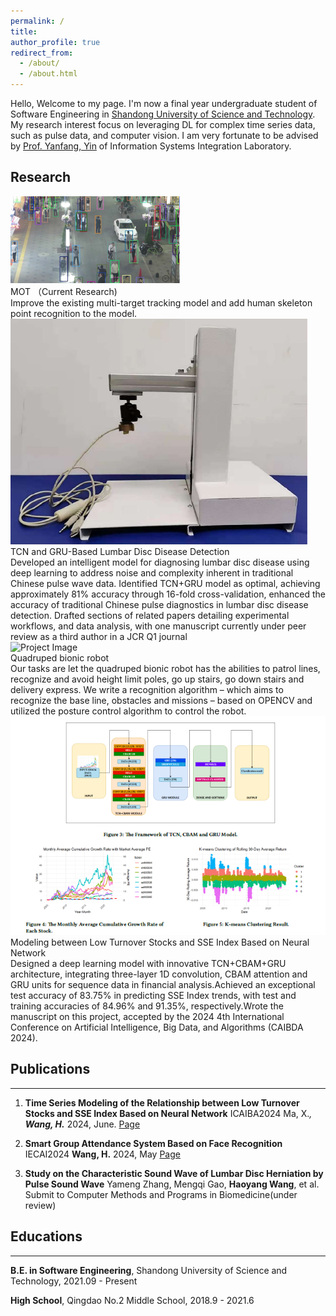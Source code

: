 ```yaml
---
permalink: /
title:
author_profile: true
redirect_from: 
  - /about/
  - /about.html
---
```


Hello, Welcome to my page. I'm now a final year undergraduate student of Software Engineering in [Shandong University of Science and Technology](https://www.sdust.edu.cn/). My research interest focus on leveraging DL for complex time series data, such as pulse data, and computer vision. I am very fortunate to be advised by [Prof. Yanfang, Yin](https://orcid.org/0000-0003-3510-3862) of Information Systems Integration Laboratory.


<a id="Research"></a>
## Research
<div class="project">
  <img src="../images/MOT.png" alt="Project Image" class="project-image">
  <div class="project-description">
    <div class="project-title">MOT （Current Research)</div>
    <div class="project-description"> 
      Improve the existing multi-target tracking model and add human skeleton point recognition to the model.
    </div>
  </div>
</div>

<div class="project">
  <img src="../images/pulse_machine.png" alt="Project Image" class="project-image">
  <div class="project-description">
    <div class="project-title">TCN and GRU-Based Lumbar Disc Disease Detection</div>
    <div class="project-description"> 
      Developed an intelligent model for diagnosing lumbar disc disease using deep learning to address noise and complexity inherent in traditional Chinese pulse wave data. Identified TCN+GRU model as optimal, achieving approximately 81% accuracy through 16-fold cross-validation, enhanced the accuracy of traditional Chinese pulse diagnostics in lumbar disc disease detection. Drafted sections of related papers detailing experimental workflows, and data analysis, with one manuscript currently under peer review as a third author in a JCR Q1 journal
    </div>
  </div>
</div>

<div class="project">
  <img src="../images/demo_robot-ezgif.com-video-to-gif-converter.gif" alt="Project Image" class="project-image">
  <div class="project-description">
    <div class="project-title">Quadruped bionic robot</div>
    <div class="project-description"> 
    Our tasks are let the quadruped bionic robot has the abilities to patrol lines, recognize and avoid height limit poles, go up stairs, go down stairs and delivery express. We write a recognition algorithm – which aims to recognize the base line, obstacles and missions – based on OPENCV and utilized the posture control algorithm to control the robot.
    </div>
  </div>
</div>

<div class="project">
  <img src="../images/stock_analyze.png" alt="Project Image" class="project-image">
  <div class="project-description">
    <div class="project-title">Modeling between Low Turnover Stocks and SSE Index Based on Neural Network</div>
    <div class="project-description"> 
      Designed a deep learning model with innovative TCN+CBAM+GRU architecture, integrating three-layer 1D convolution, CBAM attention and GRU units for sequence data in financial analysis.Achieved an exceptional test accuracy of 83.75% in predicting SSE Index trends, with test and training accuracies of 84.96% and 91.35%, respectively.Wrote the manuscript on this project, accepted by the 2024 4th International Conference on Artificial Intelligence, Big Data, and Algorithms (CAIBDA 2024).
    </div>
    
  </div>
</div>


<a id="Publications"></a>
## Publications
----
1. **Time Series Modeling of the Relationship between Low Turnover Stocks and SSE Index Based on Neural Network** ICAIBA2024
Ma, X.*, **Wang, H.*** 2024, June. [Page](https://dl.acm.org/doi/10.1145/3690407.3690554)

2.	**Smart Group Attendance System Based on Face Recognition** IECAI2024 **Wang, H.**  2024, May [Page](https://ieeexplore.ieee.org/document/10674833)

3.	**Study on the Characteristic Sound Wave of Lumbar Disc Herniation by Pulse Sound Wave** Yameng Zhang, Mengqi Gao, **Haoyang Wang**, et al.  Submit to Computer Methods and Programs in Biomedicine(under review)

<a id="Education"></a>
## Educations
----
**B.E. in Software Engineering**, Shandong University of Science and Technology, 2021.09 - Present  
  
**High School**, Qingdao No.2 Middle School, 2018.9 - 2021.6

